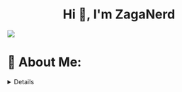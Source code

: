 <h1 align="center">Hi 👋, I'm ZagaNerd</h1>

[![](https://visitcount.itsvg.in/api?id=Be1acProgrammer&icon=5&color=3)](https://visitcount.itsvg.in)

# 💫 About Me:






<details>

- 🔭 I’m currently working on: [linux daily](https://archlinux.org)

- 🌱 I’m currently learning: **JavaScript and Python**

- 👯 I’m looking to collaborate on: [free software](https://www.gnu.org/philosophy/free-sw.en.html)

- 🤝 I’m looking for help with: **Css, JavaScript, and Python**

- 👨‍💻 All of my projects are available at: github and [codeberg](https://codeberg.org/be1ac)

- 💬 Ask me about: **any code in C because I am very good at it!**

- 📫 How to reach me: **githubhelp.hqu1p@simplelogin.com**

- ⚡ Fun fact **linux is more fun than windows**

- 🍧: I Highly Recommend You Check Out My [.Files](https://github.com/Be1acProgrammer/dotfiles)<br>

## 🌐 Socials:

[![Discord](https://img.shields.io/badge/Discord-%237289DA.svg?logo=discord&logoColor=white)](https://discord.gg/https://discord.gg/N6cfyy8pME) [![Reddit](https://img.shields.io/badge/Reddit-%23FF4500.svg?logo=Reddit&logoColor=white)](https://reddit.com/user/u/zagafr) [![Twitch](https://img.shields.io/badge/Twitch-%239146FF.svg?logo=Twitch&logoColor=white)](https://twitch.tv/pczaga) [![X](https://img.shields.io/badge/X-black.svg?logo=X&logoColor=white)](https://x.com/zagaft) [![YouTube](https://img.shields.io/badge/YouTube-%23FF0000.svg?logo=YouTube&logoColor=white)](https://www.youtube.com/channel/UCYd3HvLRAjy2hWOKG1AHsTQ) 

# 💻 Software I Use & Recommend:

![C](https://img.shields.io/badge/c-%2300599C.svg?style=flat&logo=c&logoColor=white) ![C++](https://img.shields.io/badge/c++-%2300599C.svg?style=flat&logo=c%2B%2B&logoColor=white) ![HTML5](https://img.shields.io/badge/html5-%23E34F26.svg?style=flat&logo=html5&logoColor=white) ![Nix](https://img.shields.io/badge/NIX-5277C3.svg?style=flat&logo=NixOS&logoColor=white) ![Lua](https://img.shields.io/badge/lua-%232C2D72.svg?style=flat&logo=lua&logoColor=white) ![Go](https://img.shields.io/badge/go-%2300ADD8.svg?style=flat&logo=go&logoColor=white) ![Rust](https://img.shields.io/badge/rust-%23000000.svg?style=flat&logo=rust&logoColor=white) ![YAML](https://img.shields.io/badge/yaml-%23ffffff.svg?style=flat&logo=yaml&logoColor=151515) ![Python](https://img.shields.io/badge/python-3670A0?style=flat&logo=python&logoColor=ffdd54) ![Codeberg](https://img.shields.io/badge/Codeberg-2185D0?style=flat&logo=Codeberg&logoColor=white) ![Linode](https://img.shields.io/badge/linode-00A95C?style=flat&logo=linode&logoColor=white) ![NodeJS](https://img.shields.io/badge/node.js-6DA55F?style=flat&logo=node.js&logoColor=white) ![Qt](https://img.shields.io/badge/Qt-%23217346.svg?style=flat&logo=Qt&logoColor=white) ![Nginx](https://img.shields.io/badge/nginx-%23009639.svg?style=flat&logo=nginx&logoColor=white) ![Gimp](https://img.shields.io/badge/Gimp-657D8B?style=flat&logo=gimp&logoColor=FFFFFF) ![Canva](https://img.shields.io/badge/Canva-%2300C4CC.svg?style=flat&logo=Canva&logoColor=white) ![Blender](https://img.shields.io/badge/blender-%23F5792A.svg?style=flat&logo=blender&logoColor=white) ![Krita](https://img.shields.io/badge/Krita-203759?style=flat&logo=krita&logoColor=EEF37B) ![Git](https://img.shields.io/badge/git-%23F05033.svg?style=flat&logo=git&logoColor=white) ![Wireguard](https://img.shields.io/badge/wireguard-%2388171A.svg?style=flat&logo=wireguard&logoColor=white) ![TOR](https://img.shields.io/badge/tor-%237E4798.svg?style=flat&logo=tor-project&logoColor=white) ![Raspberry Pi](https://img.shields.io/badge/-RaspberryPi-C51A4A?style=flat&logo=Raspberry-Pi) ![Pi-Hole](https://img.shields.io/badge/pihole-%2396060C.svg?style=flat&logo=pi-hole&logoColor=white) ![Jellyfin](https://img.shields.io/badge/jellyfin-%23000B25.svg?style=flat&logo=Jellyfin&logoColor=00A4DC) ![Bitwarden](https://img.shields.io/badge/bitwarden-%23175DDC.svg?style=flat&logo=bitwarden&logoColor=white) ![Docker](https://img.shields.io/badge/docker-%230db7ed.svg?style=flat&logo=docker&logoColor=white) ![CSS3](https://img.shields.io/badge/css3-%231572B6.svg?style=flat&logo=css3&logoColor=white) ![JavaScript](https://img.shields.io/badge/javascript-%23323330.svg?style=flat&logo=javascript&logoColor=%23F7DF1E)

# 📊 GitHub Stats:

![](https://github-readme-stats.vercel.app/api?username=Be1acProgrammer&theme=catppuccin_mocha&hide_border=false&include_all_commits=true&count_private=true)<br/>
![](https://github-readme-streak-stats.herokuapp.com/?user=Be1acProgrammer&theme=catppuccin_mocha&hide_border=false)<br/>
![](https://github-readme-stats.vercel.app/api/top-langs/?username=Be1acProgrammer&theme=catppuccin_mocha&hide_border=false&include_all_commits=true&count_private=true&layout=compact)

## 🏆 GitHub Trophies

![](https://github-profile-trophy.vercel.app/?username=be1acprogrammer&theme=catppuccin_mocha&no-frame=false&no-bg=true&margin-w=4)

### ✍️ Random Dev Quote

![](https://quotes-github-readme.vercel.app/api?type=horizontal&theme=gruvbox)



</details>



<!---
### 🔝 Top Contributed Repo
![](https://github-contributor-stats.vercel.app/api?username=Be1acProgrammer&limit=5&theme=catppuccin_mocha&combine_all_yearly_contributions=true)

<!---
### 😂 Random Dev Meme
<img src='https://memer-new.vercel.app/' style="height: 400px;"/>
--->
